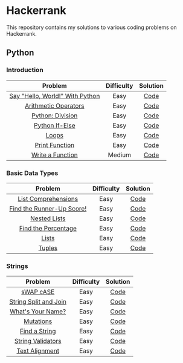 # Hackerrank

This repository contains my solutions to various coding problems on Hackerrank.

## Python

### Introduction

|                                              Problem                                              | Difficulty |                                                       Solution                                                        |
| :-----------------------------------------------------------------------------------------------: | :--------: | :-------------------------------------------------------------------------------------------------------------------: |
|  [Say "Hello, World!" With Python](https://www.hackerrank.com/challenges/py-hello-world/problem)  |    Easy    |    [Code](https://github.com/daolivar/hackerrank/blob/main/python_prepare/introduction/py_hello_world/solution.py)    |
| [Arithmetic Operators](https://www.hackerrank.com/challenges/python-arithmetic-operators/problem) |    Easy    | [Code](https://github.com/daolivar/hackerrank/blob/main/python_prepare/introduction/arithmetic_operators/solution.py) |
|         [Python: Division](https://www.hackerrank.com/challenges/python-division/problem)         |    Easy    |   [Code](https://github.com/daolivar/hackerrank/blob/main/python_prepare/introduction/python_division/solution.py)    |
|            [Python If-Else](https://www.hackerrank.com/challenges/py-if-else/problem)             |    Easy    |      [Code](https://github.com/daolivar/hackerrank/blob/main/python_prepare/introduction/py_if_else/solution.py)      |
|                [Loops](https://www.hackerrank.com/challenges/python-loops/problem)                |    Easy    |        [Code](https://github.com/daolivar/hackerrank/blob/main/python_prepare/introduction/loops/solution.py)         |
|           [Print Function](https://www.hackerrank.com/challenges/python-print/problem)            |    Easy    |    [Code](https://github.com/daolivar/hackerrank/blob/main/python_prepare/introduction/print_function/solution.py)    |
|        [Write a Function](https://www.hackerrank.com/challenges/write-a-function/problem)         |   Medium   |   [Code](https://github.com/daolivar/hackerrank/blob/main/python_prepare/introduction/write_a_function/solution.py)   |

### Basic Data Types

|                                                     Problem                                                     | Difficulty |                                                           Solution                                                            |
| :-------------------------------------------------------------------------------------------------------------: | :--------: | :---------------------------------------------------------------------------------------------------------------------------: |
|            [List Comprehensions](https://www.hackerrank.com/challenges/list-comprehensions/problem)             |    Easy    |   [Code](https://github.com/daolivar/hackerrank/blob/main/python_prepare/basic_data_types/list_comprehensions/solution.py)    |
| [Find the Runner-Up Score!](https://www.hackerrank.com/challenges/find-second-maximum-number-in-a-list/problem) |    Easy    | [Code](https://github.com/daolivar/hackerrank/blob/main/python_prepare/basic_data_types/find_the_runner_up_score/solution.py) |
|                    [Nested Lists](https://www.hackerrank.com/challenges/nested-list/problem)                    |    Easy    |       [Code](https://github.com/daolivar/hackerrank/blob/main/python_prepare/basic_data_types/nested_lists/solution.py)       |
|           [Find the Percentage](https://www.hackerrank.com/challenges/finding-the-percentage/problem)           |    Easy    |   [Code](https://github.com/daolivar/hackerrank/blob/main/python_prepare/basic_data_types/find_the_percentage/solution.py)    |
|                       [Lists](https://www.hackerrank.com/challenges/python-lists/problem)                       |    Easy    |          [Code](https://github.com/daolivar/hackerrank/blob/main/python_prepare/basic_data_types/lists/solution.py)           |
|                      [Tuples](https://www.hackerrank.com/challenges/python-tuples/problem)                      |    Easy    |          [Code](https://github.com/daolivar/hackerrank/blob/main/python_prepare/basic_data_types/tuples/solution.py)          |

### Strings

|                                               Problem                                               | Difficulty |                                                     Solution                                                      |
| :-------------------------------------------------------------------------------------------------: | :--------: | :---------------------------------------------------------------------------------------------------------------: |
|                [sWAP cASE](https://www.hackerrank.com/challenges/swap-case/problem)                 |    Easy    |       [Code](https://github.com/daolivar/hackerrank/blob/main/python_prepare/strings/swap_case/solution.py)       |
| [String Split and Join](https://www.hackerrank.com/challenges/python-string-split-and-join/problem) |    Easy    | [Code](https://github.com/daolivar/hackerrank/blob/main/python_prepare/strings/string_split_and_join/solution.py) |
|         [What's Your Name?](https://www.hackerrank.com/challenges/whats-your-name/problem)          |    Easy    |    [Code](https://github.com/daolivar/hackerrank/blob/main/python_prepare/strings/whats_your_name/solution.py)    |
|             [Mutations](https://www.hackerrank.com/challenges/python-mutations/problem)             |    Easy    |       [Code](https://github.com/daolivar/hackerrank/blob/main/python_prepare/strings/mutations/solution.py)       |
|            [Find a String](https://www.hackerrank.com/challenges/find-a-string/problem)             |    Easy    |     [Code](https://github.com/daolivar/hackerrank/blob/main/python_prepare/strings/find_a_string/solution.py)     |
|        [String Validators](https://www.hackerrank.com/challenges/string-validators/problem)         |    Easy    |   [Code](https://github.com/daolivar/hackerrank/blob/main/python_prepare/strings/string_validators/solution.py)   |
|           [Text Alignment](https://www.hackerrank.com/challenges/text-alignment/problem)            |    Easy    |    [Code](https://github.com/daolivar/hackerrank/blob/main/python_prepare/strings/text_alignment/solution.py)     |

<!-- New Table Entry Template -->
<!-- | []() | <Difficulty> | [Code](https://github.com/daolivar/hackerrank/blob/main/) | -->
